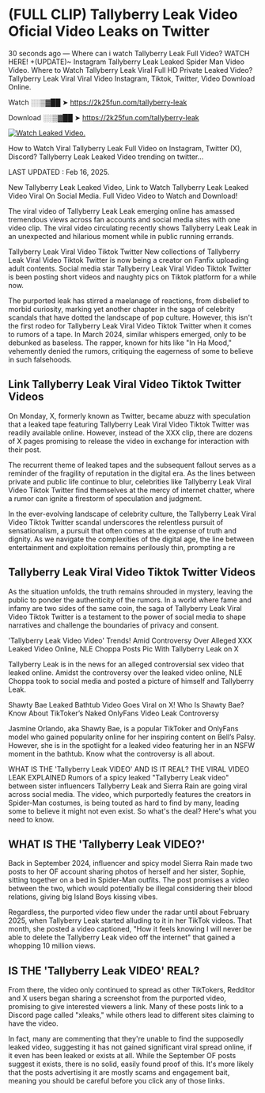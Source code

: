 # (FULL CLIP) Tallyberry Leak Video Oficial Video Leaks on Twitter

30 seconds ago — Where can i watch Tallyberry Leak Full Video? WATCH HERE! +(UPDATE)~ Instagram Tallyberry Leak Leaked Spider Man Video Video. Where to Watch Tallyberry Leak Viral Full HD Private Leaked Video? Tallyberry Leak Viral Viral Video Instagram, Tiktok, Twitter, Video Download Online.

Watch ░░▒▓██ ➤ https://2k25fun.com/tallyberry-leak

Download ░░▒▓██ ➤ https://2k25fun.com/tallyberry-leak

[![Watch Leaked Video.](https://miro.medium.com/v2/resize:fit:828/format:webp/1*cilzJN44JGOrTw9NJCrNHA.gif "Watch Leaked Video")](https://2k25fun.com/tallyberry-leak)

How to Watch Viral Tallyberry Leak Full Video on Instagram, Twitter (X), Discord? Tallyberry Leak Leaked Video trending on twitter...

LAST UPDATED : Feb 16, 2025.

New Tallyberry Leak Leaked Video, Link to Watch Tallyberry Leak Leaked Video Viral On Social Media. Full Video Video to Watch and Download!

The viral video of Tallyberry Leak Leak emerging online has amassed tremendous views across fan accounts and social media sites with one video clip. The viral video circulating recently shows Tallyberry Leak Leak in an unexpected and hilarious moment while in public running errands.

Tallyberry Leak Viral Video Tiktok Twitter New collections of Tallyberry Leak Viral Video Tiktok Twitter is now being a creator on Fanfix uploading adult contents. Social media star Tallyberry Leak Viral Video Tiktok Twitter is been posting short videos and naughty pics on Tiktok platform for a while now.

The purported leak has stirred a maelanage of reactions, from disbelief to morbid curiosity, marking yet another chapter in the saga of celebrity scandals that have dotted the landscape of pop culture. However, this isn't the first rodeo for Tallyberry Leak Viral Video Tiktok Twitter when it comes to rumors of a tape. In March 2024, similar whispers emerged, only to be debunked as baseless. The rapper, known for hits like "In Ha Mood," vehemently denied the rumors, critiquing the eagerness of some to believe in such falsehoods.

## Link Tallyberry Leak Viral Video Tiktok Twitter Videos

On Monday, X, formerly known as Twitter, became abuzz with speculation that a leaked tape featuring Tallyberry Leak Viral Video Tiktok Twitter was readily available online. However, instead of the XXX clip, there are dozens of X pages promising to release the video in exchange for interaction with their post.

The recurrent theme of leaked tapes and the subsequent fallout serves as a reminder of the fragility of reputation in the digital era. As the lines between private and public life continue to blur, celebrities like Tallyberry Leak Viral Video Tiktok Twitter find themselves at the mercy of internet chatter, where a rumor can ignite a firestorm of speculation and judgment.

In the ever-evolving landscape of celebrity culture, the Tallyberry Leak Viral Video Tiktok Twitter scandal underscores the relentless pursuit of sensationalism, a pursuit that often comes at the expense of truth and dignity. As we navigate the complexities of the digital age, the line between entertainment and exploitation remains perilously thin, prompting a re

##  Tallyberry Leak Viral Video Tiktok Twitter Videos

As the situation unfolds, the truth remains shrouded in mystery, leaving the public to ponder the authenticity of the rumors. In a world where fame and infamy are two sides of the same coin, the saga of Tallyberry Leak Viral Video Tiktok Twitter is a testament to the power of social media to shape narratives and challenge the boundaries of privacy and consent.

'Tallyberry Leak Video Video' Trends! Amid Controversy Over Alleged XXX Leaked Video Online, NLE Choppa Posts Pic With Tallyberry Leak on X

Tallyberry Leak is in the news for an alleged controversial sex video that leaked online. Amidst the controversy over the leaked video online, NLE Choppa took to social media and posted a picture of himself and Tallyberry Leak.

Shawty Bae Leaked Bathtub Video Goes Viral on X! Who Is Shawty Bae? Know About TikToker’s Naked OnlyFans Video Leak Controversy

Jasmine Orlando, aka Shawty Bae, is a popular TikToker and OnlyFans model who gained popularity online for her inspiring content on Bell’s Palsy. However, she is in the spotlight for a leaked video featuring her in an NSFW moment in the bathtub. Know what the controversy is all about.

WHAT IS THE 'Tallyberry Leak VIDEO' AND IS IT REAL? THE VIRAL VIDEO LEAK EXPLAINED Rumors of a spicy leaked "Tallyberry Leak video" between sister influencers Tallyberry Leak and Sierra Rain are going viral across social media. The video, which purportedly features the creators in Spider-Man costumes, is being touted as hard to find by many, leading some to believe it might not even exist. So what's the deal? Here's what you need to know.

## WHAT IS THE 'Tallyberry Leak VIDEO?'

Back in September 2024, influencer and spicy model Sierra Rain made two posts to her OF account sharing photos of herself and her sister, Sophie, sitting together on a bed in Spider-Man outfits. The post promises a video between the two, which would potentially be illegal considering their blood relations, giving big Island Boys kissing vibes.

Regardless, the purported video flew under the radar until about February 2025, when Tallyberry Leak started alluding to it in her TikTok videos. That month, she posted a video captioned, "How it feels knowing I will never be able to delete the Tallyberry Leak video off the internet" that gained a whopping 10 million views.

## IS THE 'Tallyberry Leak VIDEO' REAL?

From there, the video only continued to spread as other TikTokers, Redditor and X users began sharing a screenshot from the purported video, promising to give interested viewers a link. Many of these posts link to a Discord page called "xleaks," while others lead to different sites claiming to have the video.

In fact, many are commenting that they're unable to find the supposedly leaked video, suggesting it has not gained significant viral spread online, if it even has been leaked or exists at all. While the September OF posts suggest it exists, there is no solid, easily found proof of this. It's more likely that the posts advertising it are mostly scams and engagement bait, meaning you should be careful before you click any of those links.